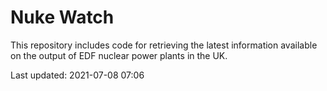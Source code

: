 # Nuke Watch

This repository includes code for retrieving the latest information available on the output of EDF nuclear power plants in the UK.

Last updated: 2021-07-08 07:06